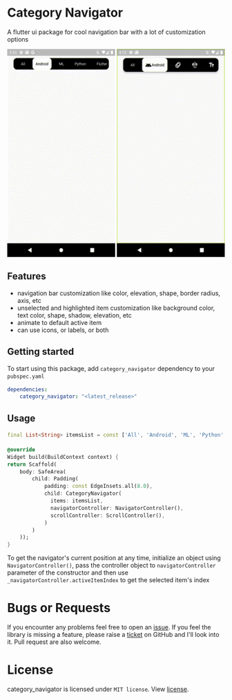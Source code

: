 # Category Navigator

A flutter ui package for cool navigation bar with a lot of customization options

<img src="https://github.com/AnonymousAliensX/category_navigator/blob/main/demo_gifs/demo.gif?raw=true" width="250" height="480"/> <img src="https://github.com/AnonymousAliensX/category_navigator/blob/main/demo_gifs/demo3.gif?raw=true" width="250" height="480"/>

## Features

- navigation bar customization like color, elevation, shape, border radius, axis, etc
- unselected and highlighted item customization like background color, text color, shape, shadow, elevation, etc
- animate to default active item
- can use icons, or labels, or both

## Getting started

To start using this package, add `category_navigator` dependency to your `pubspec.yaml`

```yaml
dependencies:
    category_navigator: "<latest_release>"
```

## Usage

```dart
final List<String> itemsList = const ['All', 'Android', 'ML', 'Python', 'Flutter', 'Text', 'iOS', 'Web', 'Windows'];

@override
Widget build(BuildContext context) {
return Scaffold(
    body: SafeArea(
        child: Padding(
            padding: const EdgeInsets.all(8.0),
            child: CategoryNavigator(
              items: itemsList,
              navigatorController: NavigatorController(),
              scrollController: ScrollController(),
            )
        )
    ));
}
```

To get the navigator's current position at any time, initialize an object using `NavigatorController()`, pass the controller object to `navigatorController` parameter of the constructor and then use `_navigatorController.activeItemIndex` to get the selected item's index

# Bugs or Requests

If you encounter any problems feel free to open an [issue](https://github.com/AnonymousAliensX/category_navigator/issues/new?template=bug_report.md). If you feel the library is missing a feature, please raise a [ticket](https://github.com/AnonymousAliensX/category_navigator/issues/new?template=feature_request.md) on GitHub and I'll look into it. Pull request are also welcome.

# License

category_navigator is licensed under `MIT license`. View [license](https://github.com/AnonymousAliensX/category_navigator/blob/main/LICENSE).
